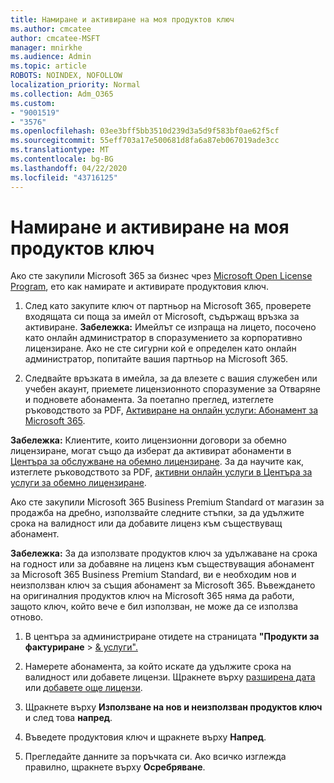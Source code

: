 ```yaml
---
title: Намиране и активиране на моя продуктов ключ
ms.author: cmcatee
author: cmcatee-MSFT
manager: mnirkhe
ms.audience: Admin
ms.topic: article
ROBOTS: NOINDEX, NOFOLLOW
localization_priority: Normal
ms.collection: Adm_O365
ms.custom:
- "9001519"
- "3576"
ms.openlocfilehash: 03ee3bff5bb3510d239d3a5d9f583bf0ae62f5cf
ms.sourcegitcommit: 55eff703a17e500681d8fa6a87eb067019ade3cc
ms.translationtype: MT
ms.contentlocale: bg-BG
ms.lasthandoff: 04/22/2020
ms.locfileid: "43716125"
---
```

# <a name="find-and-activate-my-product-key"></a>Намиране и активиране на моя продуктов ключ

Ако сте закупили Microsoft 365 за бизнес чрез [Microsoft Open License Program](https://go.microsoft.com/fwlink/p/?LinkID=613298), ето как намирате и активирате продуктовия ключ.

1. След като закупите ключ от партньор на Microsoft 365, проверете входящата си поща за имейл от Microsoft, съдържащ връзка за активиране.  **Забележка:** Имейлът се изпраща на лицето, посочено като онлайн администратор в споразумението за корпоративно лицензиране.  Ако не сте сигурни кой е определен като онлайн администратор, попитайте вашия партньор на Microsoft 365.

2. Следвайте връзката в имейла, за да влезете с вашия служебен или учебен акаунт, приемете лицензионното споразумение за Отваряне и подновете абонамента.  За поетапно преглед, изтеглете ръководството за PDF, [Активиране на онлайн услуги: Абонамент за Microsoft 365](https://go.microsoft.com/fwlink/p/?LinkId=618100). 

**Забележка:** Клиентите, които лицензионни договори за обемно лицензиране, могат също да изберат да активират абонаменти в [Центъра за обслужване на обемно лицензиране](https://go.microsoft.com/fwlink/p/?LinkID=282016).  За да научите как, изтеглете ръководството за PDF, [активни онлайн услуги в Центъра за услуги за обемно лицензиране](https://go.microsoft.com/fwlink/p/?LinkId=618096).

Ако сте закупили Microsoft 365 Business Premium Standard от магазин за продажба на дребно, използвайте следните стъпки, за да удължите срока на валидност или да добавите лиценз към съществуващ абонамент.

**Забележка:** За да използвате продуктов ключ за удължаване на срока на годност или за добавяне на лиценз към съществуващия абонамент за Microsoft 365 Business Premium Standard, ви е необходим нов и неизползван ключ за същия абонамент за Microsoft 365.  Въвеждането на оригиналния продуктов ключ на Microsoft 365 няма да работи, защото ключ, който вече е бил използван, не може да се използва отново.

1. В центъра за администриране отидете на страницата **"Продукти за фактуриране** > [& услуги".](https://go.microsoft.com/fwlink/p/?linkid=842054)

2. Намерете абонамента, за който искате да удължите срока на валидност или добавете лицензи.  Щракнете върху [разширена дата](https://go.microsoft.com/fwlink/p/?linkid=842054) или [добавете още лицензи](https://go.microsoft.com/fwlink/p/?linkid=842054).

3. Щракнете върху **Използване на нов и неизползван продуктов ключ** и след това **напред**.

4. Въведете продуктовия ключ и щракнете върху **Напред**.

5. Прегледайте данните за поръчката си.  Ако всичко изглежда правилно, щракнете върху **Осребряване**.